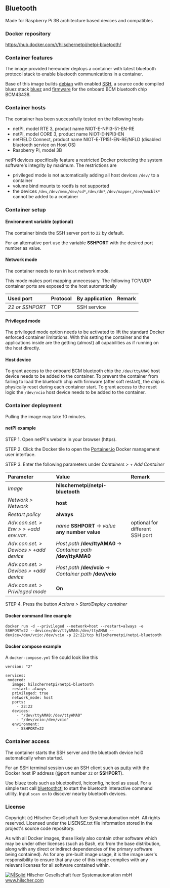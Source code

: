 ## Bluetooth

Made for Raspberry Pi 3B architecture based devices and compatibles

### Docker repository

https://hub.docker.com/r/hilschernetpi/netpi-bluetooth/

### Container features

The image provided hereunder deploys a container with latest bluetooth protocol stack to enable bluetooth communications in a container.

Base of this image builds [debian](https://www.balena.io/docs/reference/base-images/base-images/) with enabled [SSH](https://en.wikipedia.org/wiki/Secure_Shell), a source code compiled bluez stack [bluez](http://www.bluez.org/) and [firmware](https://github.com/OpenELEC/misc-firmware/tree/master/firmware/brcm) for the onboard BCM bluetooth chip BCM43438.

### Container hosts

The container has been successfully tested on the following hosts

* netPI, model RTE 3, product name NIOT-E-NPI3-51-EN-RE
* netPI, model CORE 3, product name NIOT-E-NPI3-EN
* netFIELD Connect, product name NIOT-E-TPI51-EN-RE/NFLD (disabled bluetooth service on Host OS)
* Raspberry Pi, model 3B

netPI devices specifically feature a restricted Docker protecting the system software's integrity by maximum. The restrictions are

* privileged mode is not automatically adding all host devices `/dev/` to a container
* volume bind mounts to rootfs is not supported
* the devices `/dev`,`/dev/mem`,`/dev/sd*`,`/dev/dm*`,`/dev/mapper`,`/dev/mmcblk*` cannot be added to a container

### Container setup

#### Environment variable (optional)

The container binds the SSH server port to `22` by default.

For an alternative port use the variable **SSHPORT** with the desired port number as value.

#### Network mode

The container needs to run in `host` network mode.

This mode makes port mapping unnecessary. The following TCP/UDP container ports are exposed to the host automatically

Used port | Protocol | By application | Remark
:---------|:------ |:------ |:-----
*22 or SSHPORT* | TCP | SSH service

#### Privileged mode

The privileged mode option needs to be activated to lift the standard Docker enforced container limitations. With this setting the container and the applications inside are the getting (almost) all capabilities as if running on the host directly. 

#### Host device

To grant access to the onboard BCM bluetooth chip the `/dev/ttyAMA0` host device needs to be added to the container. To prevent the container from failing to load the bluetooth chip with firmware (after soft restart), the chip is physically reset during each container start. To grant access to the reset logic the `/dev/vcio` host device needs to be added to the container.

### Container deployment

Pulling the image may take 10 minutes.

#### netPI example

STEP 1. Open netPI's website in your browser (https).

STEP 2. Click the Docker tile to open the [Portainer.io](http://portainer.io/) Docker management user interface.

STEP 3. Enter the following parameters under *Containers > + Add Container*

Parameter | Value | Remark
:---------|:------ |:------
*Image* | **hilschernetpi/netpi-bluetooth** |
*Network > Network* | **host** |
*Restart policy* | **always**
*Adv.con.set. > Env > > +add env.var.* | *name* **SSHPORT** -> *value* **any number value** | optional for different SSH port
*Adv.con.set. > Devices > +add device* | *Host path* **/dev/ttyAMA0** -> *Container path* **/dev/ttyAMA0** |
*Adv.con.set. > Devices > +add device* | *Host path* **/dev/vcio** -> *Container path* **/dev/vcio** | 
*Adv.con.set. > Privileged mode* | **On** |

STEP 4. Press the button *Actions > Start/Deploy container*

#### Docker command line example

`docker run -d --privileged --network=host --restart=always -e SSHPORT=22 --device=/dev/ttyAMA0:/dev/ttyAMA0 --device=/dev/vcio:/dev/vcio -p 22:22/tcp hilschernetpi/netpi-bluetooth`

#### Docker compose example

A `docker-compose.yml` file could look like this

    version: "2"

    services:
     nodered:
       image: hilschernetpi/netpi-bluetooth
       restart: always
       privileged: true
       network_mode: host
       ports:
         - 22:22
       devices:
         - "/dev/ttyAMA0:/dev/ttyAMA0"
         - "/dev/vcio:/dev/vcio"
       environment:
         - SSHPORT=22

### Container access

The container starts the SSH server and the bluetooth device hci0 automatically when started.

For an SSH terminal session use an SSH client such as [putty](http://www.putty.org/) with the Docker host IP address (@port number `22` or **SSHPORT**).

Use bluez tools such as bluetoothctl, hciconfig, hcitool as usual. For a simple test call [bluetoothctl](https://wiki.archlinux.org/index.php/bluetooth) to start the bluetooth interactive command utility. Input `scan on` to discover nearby bluetooth devices.

### License

Copyright (c) Hilscher Gesellschaft fuer Systemautomation mbH. All rights reserved.
Licensed under the LISENSE.txt file information stored in the project's source code repository.

As with all Docker images, these likely also contain other software which may be under other licenses (such as Bash, etc from the base distribution, along with any direct or indirect dependencies of the primary software being contained).
As for any pre-built image usage, it is the image user's responsibility to ensure that any use of this image complies with any relevant licenses for all software contained within.

[![N|Solid](http://www.hilscher.com/fileadmin/templates/doctima_2013/resources/Images/logo_hilscher.png)](http://www.hilscher.com)  Hilscher Gesellschaft fuer Systemautomation mbH  www.hilscher.com
